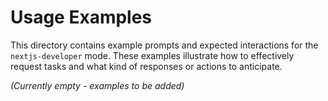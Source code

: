 # Usage Examples

This directory contains example prompts and expected interactions for the `nextjs-developer` mode. These examples illustrate how to effectively request tasks and what kind of responses or actions to anticipate.

*(Currently empty - examples to be added)*